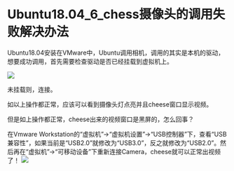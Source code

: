 # **Ubuntu18.04_6_chess摄像头的调用失败解决办法**

Ubuntu18.04安装在VMware中，Ubuntu调用相机，调用的其实是本机的驱动，想要成功调用，首先需要检查驱动是否已经挂载到虚拟机上。

![](https://img-blog.csdn.net/20180123093802838?watermark/2/text/aHR0cDovL2Jsb2cuY3Nkbi5uZXQveGlhb3ppMDIyMQ==/font/5a6L5L2T/fontsize/400/fill/I0JBQkFCMA==/dissolve/70/gravity/SouthEast)

未挂载则，连接。

如以上操作都正常，应该可以看到摄像头灯点亮并且cheese窗口显示视频。

但是如上操作都正常，cheese出来的视频窗口是黑屏的，怎么回事？

在Vmware Workstation的“虚拟机”->“虚拟机设置”->“USB控制器”下，查看“USB兼容性”，如果当前是“USB2.0”就修改为“USB3.0”，反之就修改为“USB2.0”。然后再在“虚拟机”->“可移动设备”下重新连接Camera，cheese就可以正常出视频了！
![](https://img-blog.csdn.net/20180123093835706?watermark/2/text/aHR0cDovL2Jsb2cuY3Nkbi5uZXQveGlhb3ppMDIyMQ==/font/5a6L5L2T/fontsize/400/fill/I0JBQkFCMA==/dissolve/70/gravity/SouthEast)